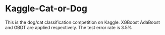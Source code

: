 # Kaggle-Cat-or-Dog
This is the dog/cat classification competition on Kaggle. XGBoost AdaBoost and GBDT are applied respectively. The test error rate is 3.5%
